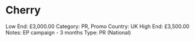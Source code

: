 # Cherry

Low End: £3,000.00
Category: PR, Promo
Country: UK
High End: £3,500.00
Notes: EP campaign - 3 months
Type: PR (National)